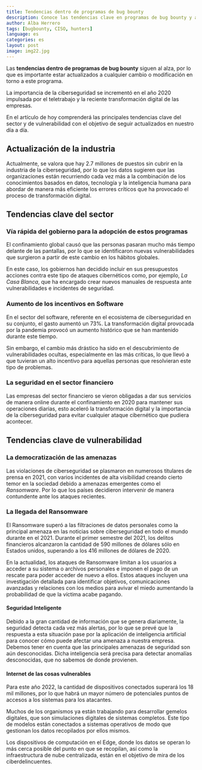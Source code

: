 ```yaml
---
title: Tendencias dentro de programas de bug bounty
description: Conoce las tendencias clave en programas de bug bounty y actualízate en la industria.
author: Alba Herrero
tags: [bugbounty, CISO, hunters]
language: es
categories: es
layout: post
image: img22.jpg
---
```


Las <b>tendencias dentro de programas de bug bounty</b> siguen al alza, por lo que es importante estar actualizados a cualquier cambio o modificación en torno a este programa.

La importancia de la ciberseguridad se incrementó en el año 2020 impulsada por el teletrabajo y la reciente transformación digital de las empresas.

En el artículo de hoy comprenderá las principales tendencias clave del sector y de vulnerabilidad con el objetivo de seguir actualizados en nuestro día a día.

## Actualización de la industria

Actualmente, se valora que hay 2.7 millones de puestos sin cubrir en la industria de la ciberseguridad, por lo que los datos sugieren que las organizaciones están recurriendo cada vez más a la combinación de los conocimientos basados en datos, tecnología y la inteligencia humana para abordar de manera más eficiente los errores críticos que ha provocado el proceso de transformación digital.

## Tendencias clave del sector

### Vía rápida del gobierno para la adopción de estos programas

El confinamiento global causó que las personas pasaran mucho más tiempo delante de las pantallas, por lo que se identificaron nuevas vulnerabilidades que surgieron a partir de este cambio en los hábitos globales.

En este caso, los gobiernos han decidido incluir en sus presupuestos acciones contra este tipo de ataques cibernéticos como, por ejemplo, <i>La Casa Blanca</i>, que ha encargado crear nuevos manuales de respuesta ante vulnerabilidades e incidentes de seguridad.

### Aumento de los incentivos en Software

En el sector del software, referente en el ecosistema de ciberseguridad en su conjunto, el gasto aumentó un 73%. La transformación digital provocada por la pandemia provocó un aumento histórico que se han mantenido durante este tiempo.

Sin embargo, el cambio más drástico ha sido en el descubrimiento de vulnerabilidades ocultas, especialmente en las más críticas, lo que llevó a que tuvieran un alto incentivo para aquellas personas que resolvieran este tipo de problemas.

### La seguridad en el sector financiero

Las empresas del sector financiero se vieron obligadas a dar sus servicios de manera online durante el confinamiento en 2020 para mantener sus operaciones diarias, esto aceleró la transformación digital y la importancia de la ciberseguridad para evitar cualquier ataque cibernético que pudiera acontecer.

## Tendencias clave de vulnerabilidad

### La democratización de las amenazas

Las violaciones de ciberseguridad se plasmaron en numerosos titulares de prensa en 2021, con varios incidentes de alta visibilidad creando cierto temor en la sociedad debido a amenazas emergentes como el <i>Ransomware</i>. Por lo que los países decidieron intervenir de manera contundente ante los ataques recientes.

### La llegada del Ransomware

El Ransomware superó a las filtraciones de datos personales como la principal amenaza en las noticias sobre ciberseguridad en todo el mundo durante en el 2021. Durante el primer semestre del 2021, los delitos financieros alcanzaron la cantidad de 590 millones de dólares sólo en Estados unidos, superando a los 416 millones de dólares de 2020.

En la actualidad, los ataques de Ransomware limitan a los usuarios a acceder a su sistema o archivos personales e imponen el pago de un rescate para poder acceder de nuevo a ellos. Estos ataques incluyen una investigación detallada para identificar objetivos, comunicaciones avanzadas y relaciones con los medios para avivar el miedo aumentando la probabilidad de que la víctima acabe pagando. 

#### Seguridad Inteligente

Debido a la gran cantidad de información que se genera diariamente, la seguridad detecta cada vez más alertas, por lo que se prevé que la respuesta a esta situación pase por la aplicación de inteligencia artificial para conocer cómo puede afectar una amenaza a nuestra empresa. Debemos tener en cuenta que las principales amenazas de seguridad son aún desconocidas. Dicha inteligencia será precisa para detectar anomalías desconocidas, que no sabemos de donde provienen. 

####  Internet de las cosas vulnerables

Para este año 2022, la cantidad de dispositivos conectados superará los 18 mil millones, por lo que habrá un mayor número de potenciales puntos de accesos a los sistemas para los atacantes.

Muchos de los organismos ya están trabajando para desarrollar gemelos digitales, que son simulaciones digitales de sistemas completos. Este tipo de modelos están conectados a sistemas operativos de modo que gestionan los datos recopilados por ellos mismos.

Los dispositivos de computación en el Edge, donde los datos se operan lo más cerca posible del punto en que se recopilan, así como la infraestructura de nube centralizada, están en el objetivo de mira de los ciberdelincuentes.
